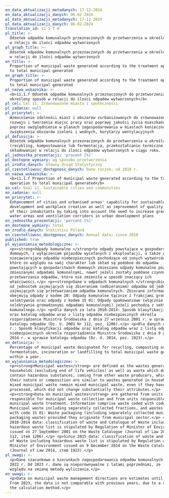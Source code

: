 ```yaml
---
en_data_aktualizacji_metadanych: 17-12-2024
en_data_aktualizacji_danych: 06-02-2024
pl_data_aktualizacji_metadanych: 17-12-2024
pl_data_aktualizacji_danych: 06-02-2024
translation_id: 11-1-f-0
pl_title: >-
  Odsetek odpadów komunalnych przeznaczonych do przetworzenia w określony sposób
  w relacji do ilości odpadów wytworzonych
pl_graph_title: >-
  Odsetek odpadów komunalnych przeznaczonych do przetworzenia w określony sposób
  w relacji do ilości odpadów wytworzonych
en_title: >-
  Proportion of municipal waste generated according to the treatment operation
  to total municipal generated
en_graph_title: >-
  Proportion of municipal waste generated according to the treatment operation
  to total municipal generated
pl_nazwa_wskaznika: >-
  <b>11.1.f Odsetek odpadów komunalnych przeznaczonych do przetworzenia w
  określony sposób w relacji do ilości odpadów wytworzonych</b>
pl_cel: Cel 11. Zrównoważone miasta i społeczności
pl_zadanie: null
pl_priorytet: >-
  Wzmocnienie zdolności miast i obszarów zurbanizowanych do zrównoważonego
  rozwoju i tworzenia miejsc pracy oraz poprawy jakości życia mieszkańców
  poprzez uwzględnienie w planach zagospodarowania w miastach konieczności
  zwiększenia obszarów zieleni i wodnych, korytarzy wentylacyjnych
pl_definicja: >-
  Odsetek odpadów komunalnych przeznaczonych do przetworzenia w określony sposób
  (recykling, kompostowanie lub fermentacja, przekształcanie termiczne,
  składowanie) w relacji do ilości odpadów wytworzonych w ciągu roku.
pl_jednostka_prezentacji: 'procent [%]'
pl_dostepne_wymiary: wg sposobu przetworzenia
pl_zrodlo_danych: Główny Urząd Statystyczny
pl_czestotliwosc_dostępnosc_danych: Dane roczne; od 2010 r.
en_nazwa_wskaznika: >-
  <b>11.1.f Proportion of municipal waste generated according to the treatment
  operation to total municipal generated</b>
en_cel: Goal 11. Sustainable cities and communities
en_zadanie: null
en_priorytet: >-
  Enhancement of cities and urbanised areas' capability for sustainable
  development and workplace creation as well as improvement of quality of life
  of their inhabitants by taking into account the need to increase green areas,
  water areas and ventilation corridors in urban development plans
en_jednostka_prezentacji: 'percent [%]'
en_dostepne_wymiary: total
en_zrodlo_danych: Statistics Poland
en_czestotliwosc_dostępnosc_danych: Annual data; since 2010
published: true
pl_wyjasnienia_metodologiczne: >-
  <p><strong>Odpady komunalne </strong>to odpady powstające w gospodarstwach
  domowych, z wyłączeniem pojazdów wycofanych z eksploatacji, a także odpady
  niezawierające odpadów niebezpiecznych pochodzące od innych wytwórców odpadów,
  które ze względu na swój charakter lub skład są podobne do odpadów
  powstających w gospodarstwach domowych zmieszane odpady komunalne pozostają
  zmieszanymi odpadami komunalnymi, nawet jeżeli zostały poddane czynności
  przetwarzania odpadów, która nie zmieniła w sposób znaczący ich
  właściwości.</p> <p><strong>Dane o odpadach komunalnych </strong>zbierane są
  od jednostek zajmujących się zbieraniem (odbieraniem) odpadów od jednostek
  zajmujących się przetwarzaniem odpadów komunalnych. Zbierane informacje
  obejmują odpady z kodem 20: Odpady komunalne łącznie z frakcjami gromadzonymi
  selektywnie oraz odpady z kodem 15 01: Odpady opakowaniowe (włącznie z
  selektywnie gromadzonymi odpadami komunalnymi) jeżeli pochodzą z sektora
  komunalnego.</p> <p>Dla danych za lata 2010-2014: Sposób klasyfikacji odpadów
  oraz katalog odpadów wraz z listą odpadów niebezpiecznych określa
  rozporządzenie Ministra Środowiska z dnia 27 września 2001 r. w sprawie
  katalogu odpadów (Dz. U. 2001 Nr 112, poz. 1206).</p> <p>Dla danych od 2015
  r.: Sposób klasyfikacji odpadów oraz katalog odpadów wraz z listą odpadów
  niebezpiecznych określa rozporządzenie Ministra Środowiska z dnia 9 grudnia
  2014 r. w sprawie katalogu odpadów (Dz. U. 2014, poz. 1923).</p>
en_definicja: >-
  Percentage of municipal waste designated for recycling, composting or
  fermentation, incineration or landfilling to total municipal waste generated
  within a year.
en_wyjasnienia_metodologiczne: >-
  <p><strong>Municipal wastes</strong> are defined as the wastes generated in
  households (excluding end of life vehicles) as well as waste which does not
  contain hazardous substances, coming from other waste producers, which in
  their nature or composition are similar to wastes generated in households
  mixed municipal waste remain mixed municipal waste, even if they have been
  processed, which did not change substantially their attributes.</p>
  <p><strong>Data on municipal wastes</strong> are gathered from units
  responsible for municipal waste collection and from units responsible for
  municipal waste treatment. Information comprise waste coded with code 20:
  Municipal waste including separately collected fractions, and wastes coded
  with code 15 01: Waste packaging (including separately collected municipal
  packaging waste) provided they originate from municipal sector.</p> <p>For
  2010-2014 data: classification of waste and Catalogue of Waste including
  hazardous waste list is stipulated by Regulation of Minister of Environment
  issued on 27 September 2001 on the Waste Catalogue (Journal of Law 2001 No.
  112, item 1206).</p> <p>Since 2015 data: classification of waste and Catalogue
  of Waste including hazardous waste list is stipulated by Regulation of
  Minister of Environment issued on 9 December 2014 on the Waste Catalogue
  (Journal of Law 2014, item 1923).</p>
pl_uwagi: >-
  <p>Dane szacunkowe o kierunkach zagospodarowania odpadów komunalnych do
  2022 r. Od 2023 r. dane są nieporównywalne z latami poprzednimi, ze
  względu na zmianę metody wyliczania.</p>
en_uwagi: >-
  <p>Data on municipal waste management directions are estimates until 2022.
  From 2023, the data is not comparable with previous years, due to a change in
  the calculation method.</p>
---
```

